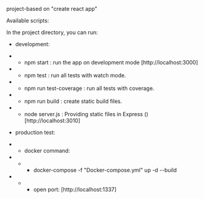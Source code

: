 project-based on "create react app"

Available scripts:

In the project directory, you can run:

- development:

- - npm start : run the app on development mode [http://localhost:3000]
- - npm test : run all tests with watch mode.
- - npm run test-coverage :  run all tests with coverage.
- - npm run build : create static build files.
- - node server.js : Providing static files in Express () [http://localhost:3010]

- production test:

- - docker command:

- - - docker-compose -f "Docker-compose.yml" up -d --build

- - - open port: [http://localhost:1337]
